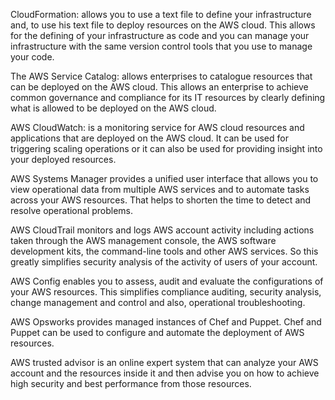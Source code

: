CloudFormation: allows you to use a text file to define your infrastructure and,
to use his text file to deploy resources on the AWS cloud. This allows for the
defining of your infrastructure as code and you can manage your infrastructure
with the same version control tools that you use to manage your code. 

The AWS Service Catalog: allows enterprises to catalogue resources that can be 
deployed on the AWS cloud. This allows an enterprise to achieve common governance
and compliance for its IT resources by clearly defining what is allowed to be
deployed on the AWS cloud. 

AWS CloudWatch: is a monitoring service for AWS cloud resources and applications 
that are deployed on the AWS cloud. It can be used for triggering scaling operations 
or it can also be used for providing insight into your deployed resources. 

AWS Systems Manager provides a unified user interface that allows you to view 
operational data from multiple AWS services and to automate tasks across your AWS 
resources. That helps to shorten the time to detect and resolve operational problems. 

AWS CloudTrail monitors and logs AWS account activity including actions taken through 
the AWS management console, the AWS software development kits, the command-line tools
and other AWS services. So this greatly simplifies security analysis of the activity 
of users of your account. 

AWS Config enables you to assess, audit and evaluate the configurations of your AWS 
resources. This simplifies compliance auditing, security analysis, change management 
and control and also, operational troubleshooting. 

AWS Opsworks provides managed instances of Chef and Puppet. Chef and Puppet can be used 
to configure and automate the deployment of AWS resources. 

AWS trusted advisor is an online expert system that can analyze your AWS account and 
the resources inside it and then advise you on how to achieve high security and best 
performance from those resources.
